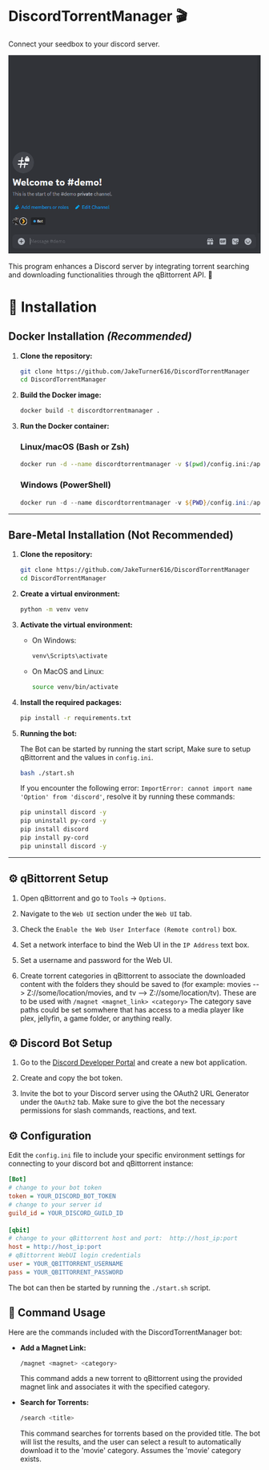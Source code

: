 # DiscordTorrentManager 🎬

Connect your seedbox to your discord server.

![magnet link demo](https://github.com/JakeTurner616/DiscordTorrentManager/blob/main/docs/moviebotdemo.gif)

This program enhances a Discord server by integrating torrent searching and downloading functionalities through the qBittorrent API. 🤯


# 🌟 Installation

## Docker Installation ***(Recommended)***

1. **Clone the repository:**

    ```bash
    git clone https://github.com/JakeTurner616/DiscordTorrentManager
    cd DiscordTorrentManager
    ```

2. **Build the Docker image:**

    ```bash
    docker build -t discordtorrentmanager .
    ```

3. **Run the Docker container:**


    ### Linux/macOS (Bash or Zsh)
    ```bash
    docker run -d --name discordtorrentmanager -v $(pwd)/config.ini:/app/config.ini -p 5000:5000 discordtorrentmanager
    ```

    ### Windows (PowerShell)
    ```powershell
    docker run -d --name discordtorrentmanager -v ${PWD}/config.ini:/app/config.ini -p 5000:5000 discordtorrentmanager
    ```


---

## Bare-Metal Installation (Not Recommended)

1. **Clone the repository:**

    ```bash
    git clone https://github.com/JakeTurner616/DiscordTorrentManager
    cd DiscordTorrentManager
    ```

2. **Create a virtual environment:**

    ```bash
    python -m venv venv
    ```

3. **Activate the virtual environment:**

    - On Windows:

        ```bash
        venv\Scripts\activate
        ```

    - On MacOS and Linux:

        ```bash
        source venv/bin/activate
        ```

4. **Install the required packages:**

    ```bash
    pip install -r requirements.txt
    ```

5. **Running the bot:**

    The Bot can be started by running the start script, Make sure to setup qBittorrent and the values in `config.ini`.

    ```bash
    bash ./start.sh
    ```
    If you encounter the following error: `ImportError: cannot import name 'Option' from 'discord'`, resolve it by running these commands:
    
    ```bash
    pip uninstall discord -y
    pip uninstall py-cord -y
    pip install discord
    pip install py-cord
    pip uninstall discord -y
    ```

---

## ⚙️ qBittorrent Setup

1. Open qBittorrent and go to `Tools` -> `Options`.

2. Navigate to the `Web UI` section under the `Web UI` tab.

3. Check the `Enable the Web User Interface (Remote control)` box.
   
5. Set a network interface to bind the Web UI in the `IP Address` text box.

6. Set a username and password for the Web UI.

7. Create torrent categories in qBittorrent to associate the downloaded content with the folders they should be saved to (for example: movies --> Z://some/location/movies, and tv --> Z://some/location/tv). These are to be used with `/magnet <magnet_link> <category>` The category save paths could be set somwhere that has access to a media player like plex, jellyfin, a game folder, or anything really.

## ⚙️ Discord Bot Setup

1. Go to the [Discord Developer Portal](https://discord.com/developers/applications) and create a new bot application.

2. Create and copy the bot token.

3. Invite the bot to your Discord server using the OAuth2 URL Generator under the `OAuth2` tab. Make sure to give the bot the necessary permissions for slash commands, reactions, and text.

## ⚙️ Configuration

Edit the `config.ini` file to include your specific environment settings for connecting to your discord bot and qBittorrent instance:

```ini
[Bot]
# change to your bot token
token = YOUR_DISCORD_BOT_TOKEN
# change to your server id
guild_id = YOUR_DISCORD_GUILD_ID

[qbit]
# change to your qBittorrent host and port:  http://host_ip:port 
host = http://host_ip:port
# qBittorrent WebUI login credentials
user = YOUR_QBITTORRENT_USERNAME
pass = YOUR_QBITTORRENT_PASSWORD
```

The bot can then be started by running the `./start.sh` script.

## 🤖 Command Usage

Here are the commands included with the DiscordTorrentManager bot:

- **Add a Magnet Link:**
    ```bash
    /magnet <magnet> <category>
    ```
    This command adds a new torrent to qBittorrent using the provided magnet link and associates it with the specified category.

- **Search for Torrents:**
    ```bash
    /search <title>
    ```
    This command searches for torrents based on the provided title. The bot will list the results, and the user can select a result to automatically download it to the 'movie' category. Assumes the 'movie' category exists.
